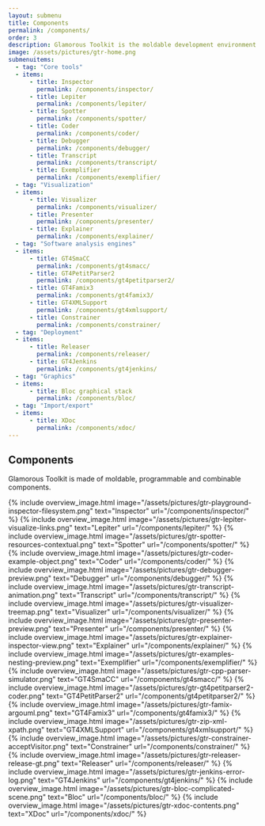 ```yaml
---
layout: submenu
title: Components
permalink: /components/
order: 3
description: Glamorous Toolkit is the moldable development environment.
image: /assets/pictures/gtr-home.png
submenuitems:
  - tag: "Core tools"
  - items:
      - title: Inspector
        permalink: /components/inspector/
      - title: Lepiter
        permalink: /components/lepiter/
      - title: Spotter
        permalink: /components/spotter/
      - title: Coder
        permalink: /components/coder/
      - title: Debugger
        permalink: /components/debugger/
      - title: Transcript
        permalink: /components/transcript/
      - title: Exemplifier
        permalink: /components/exemplifier/
  - tag: "Visualization"
  - items:
      - title: Visualizer
        permalink: /components/visualizer/
      - title: Presenter
        permalink: /components/presenter/
      - title: Explainer
        permalink: /components/explainer/
  - tag: "Software analysis engines"
  - items:
      - title: GT4SmaCC
        permalink: /components/gt4smacc/
      - title: GT4PetitParser2
        permalink: /components/gt4petitparser2/
      - title: GT4Famix3
        permalink: /components/gt4famix3/
      - title: GT4XMLSupport
        permalink: /components/gt4xmlsupport/
      - title: Constrainer
        permalink: /components/constrainer/
  - tag: "Deployment"
  - items:
      - title: Releaser
        permalink: /components/releaser/
      - title: GT4Jenkins
        permalink: /components/gt4jenkins/
  - tag: "Graphics"
  - items:
      - title: Bloc graphical stack
        permalink: /components/bloc/
  - tag: "Import/export"
  - items:
      - title: XDoc
        permalink: /components/xdoc/
---
```


<section id="components">
  <div class="container pt-5 pb-5 jumbotron-small">
    <div class="row">
      <div class="col-lg-12">
        <h1>Components</h1>
        <p class="lead">Glamorous Toolkit is made of moldable, programmable and combinable components.</p>
      </div>
    </div>
    <div class="row vspace component">
        {% include overview_image.html image="/assets/pictures/gtr-playground-inspector-filesystem.png" text="Inspector" url="/components/inspector/" %}
        {% include overview_image.html image="/assets/pictures/gtr-lepiter-visualize-links.png" text="Lepiter" url="/components/lepiter/" %}
        {% include overview_image.html image="/assets/pictures/gtr-spotter-resources-contextual.png" text="Spotter" url="/components/spotter/" %}
        {% include overview_image.html image="/assets/pictures/gtr-coder-example-object.png" text="Coder" url="/components/coder/" %}
        {% include overview_image.html image="/assets/pictures/gtr-debugger-preview.png" text="Debugger" url="/components/debugger/" %}
        {% include overview_image.html image="/assets/pictures/gtr-transcript-animation.png" text="Transcript" url="/components/transcript/" %}
        {% include overview_image.html image="/assets/pictures/gtr-visualizer-treemap.png" text="Visualizer" url="/components/visualizer/" %}
        {% include overview_image.html image="/assets/pictures/gtr-presenter-preview.png" text="Presenter" url="/components/presenter/" %}
        {% include overview_image.html image="/assets/pictures/gtr-explainer-inspector-view.png" text="Explainer" url="/components/explainer/" %}
        {% include overview_image.html image="/assets/pictures/gtr-examples-nesting-preview.png" text="Exemplifier" url="/components/exemplifier/" %}
        {% include overview_image.html image="/assets/pictures/gtr-cpp-parser-simulator.png" text="GT4SmaCC" url="/components/gt4smacc/" %}
        {% include overview_image.html image="/assets/pictures/gtr-gt4petitparser2-coder.png" text="GT4PetitParser2" url="/components/gt4petitparser2/" %}
        {% include overview_image.html image="/assets/pictures/gtr-famix-argouml.png" text="GT4Famix3" url="/components/gt4famix3/" %}
        {% include overview_image.html image="/assets/pictures/gtr-zip-xml-xpath.png" text="GT4XMLSupport" url="/components/gt4xmlsupport/" %}
        {% include overview_image.html image="/assets/pictures/gtr-constrainer-acceptVisitor.png" text="Constrainer" url="/components/constrainer/" %}
        {% include overview_image.html image="/assets/pictures/gtr-releaser-release-gt.png" text="Releaser" url="/components/releaser/" %}
        {% include overview_image.html image="/assets/pictures/gtr-jenkins-error-log.png" text="GT4Jenkins" url="/components/gt4jenkins/" %}
        {% include overview_image.html image="/assets/pictures/gtr-bloc-complicated-scene.png" text="Bloc" url="/components/bloc/" %}
        {% include overview_image.html image="/assets/pictures/gtr-xdoc-contents.png" text="XDoc" url="/components/xdoc/" %}
    </div> <!-- row -->
  </div> <!-- container -->
</section>
